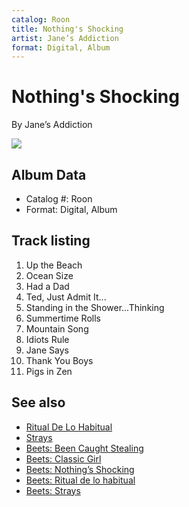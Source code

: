 ```yaml
---
catalog: Roon
title: Nothing's Shocking
artist: Jane’s Addiction
format: Digital, Album
---
```


# Nothing's Shocking

By Jane’s Addiction

![](../../assets/albumcovers/Jane’s_Addiction-Nothings_Shocking.png)

## Album Data

- Catalog #: Roon
- Format: Digital, Album


## Track listing


1. Up the Beach
2. Ocean Size
3. Had a Dad
4. Ted, Just Admit It...
5. Standing in the Shower...Thinking
6. Summertime Rolls
7. Mountain Song
8. Idiots Rule
9. Jane Says
10. Thank You Boys
11. Pigs in Zen


## See also

- [Ritual De Lo Habitual](Ritual_De_Lo_Habitual.md)
- [Strays](Strays.md)
- [Beets: Been Caught Stealing](../../Beets/Jane’s_Addiction/Been_Caught_Stealing.md)
- [Beets: Classic Girl](../../Beets/Jane’s_Addiction/Classic_Girl.md)
- [Beets: Nothing’s Shocking](../../Beets/Jane’s_Addiction/Nothing’s_Shocking.md)
- [Beets: Ritual de lo habitual](../../Beets/Jane’s_Addiction/Ritual_de_lo_habitual.md)
- [Beets: Strays](../../Beets/Jane’s_Addiction/Strays.md)
